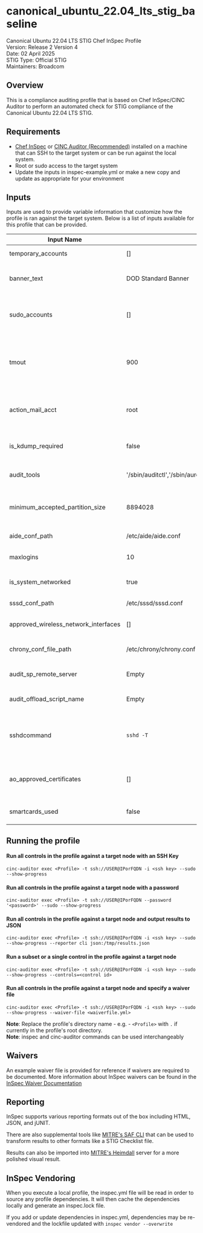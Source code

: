 # canonical_ubuntu_22.04_lts_stig_baseline
Canonical Ubuntu 22.04 LTS STIG Chef InSpec Profile  
Version: Release 2 Version 4  
Date: 02 April 2025  
STIG Type: Official STIG  
Maintainers: Broadcom   

## Overview
This is a compliance auditing profile that is based on Chef InSpec/CINC Auditor to perform an automated check for STIG compliance of the Canonical Ubuntu 22.04 LTS STIG.  

## Requirements

- [Chef InSpec](https://downloads.chef.io/tools/inspec) or [CINC Auditor (Recommended)](https://cinc.sh/start/auditor/) installed on a machine that can SSH to the target system or can be run against the local system. 
- Root or sudo access to the target system
- Update the inputs in inspec-example.yml or make a new copy and update as appropriate for your environment

## Inputs
Inputs are used to provide variable information that customize how the profile is ran against the target system. Below is a list of inputs available for this profile that can be provided.  

|     Input Name    |       Default Value       | Description |     Type    |   STIG IDs  |
|-------------------|---------------------------|-------------|-------------|-------------|
|temporary_accounts |[]                         |Temporary user account list.|Array|UBTU-22-411040|
|banner_text        |DOD Standard Banner        |Standard Mandatory DoD Notice and Consent Banner to display on login.|String|UBTU-22-255020,UBTU-22-271015|
|sudo_accounts      |[]                         |Array of users with authorized access to security functions that with sudo permissions.|Array|UBTU-22-432015|
|tmout              |900                        |Inactivity timeouts, in seconds, after which operating system automatically terminates a user session. >0 and <=900|Numeric|UBTU-22-412030|
|action_mail_acct   |root                       |Email to be notified when allocated audit record storage volume reaches capacity.|String|UBTU-22-653025,UBTU-22-653025|
|is_kdump_required  |false                      |Is kdump service required? (check with SA and documented with ISSO).|Boolean|UBTU-22-213015|
|audit_tools        |'/sbin/auditctl','/sbin/aureport','/sbin/ausearch','/sbin/autrace','/sbin/auditd','/sbin/augenrules'|Array of audit tools to check ownership and permissions.|Array|UBTU-22-232035,UBTU-22-232110|
|minimum_accepted_partition_size|8894028                |Set audit log size in bytes (default:1073741824 per control specification)|Numeric|UBTU-22-653035|
|aide_conf_path     |/etc/aide/aide.conf        |Path to aide.conf|String|UBTU-22-651030|
|maxlogins          |10                         |Maximum number of concurrent sessions in limits.conf|Numeric|UBTU-22-412020|
|is_system_networked|true                       |Set to true if the system is networked for NTP check|Boolean|UBTU-22-252010,UBTU-22-252015|
|sssd_conf_path     |/etc/sssd/sssd.conf        |Path to sssd.conf|String|UBTU-22-631015|
|approved_wireless_network_interfaces|[]                  |Array of approved wireless network interfaces|Array|UBTU-22-291015|
|chrony_conf_file_path|/etc/chrony/chrony.conf  |Path to chrony.conf|String|UBTU-22-252010,UBTU-22-252015|
|audit_sp_remote_server|Empty                   |Address of the remote syslog server to receive audit logs.|String|UBTU-22-653020|
|audit_offload_script_name|Empty                |Script file name for audit offload in cron.weekly|String|UBTU-22-651035|
|sshdcommand        |`sshd -T`                  |If a different sshd command is needed then supply a different input value such as if there are user matching rules.|String|All SSHD Rules|
|ao_approved_certificates |[]                   |Array list of root certificates present on the system and have been approved by the AO|Array|UBTU-22-631010|
|smartcards_used    |false                      |If smartcards are used for local logins set to true.|Boolean|UBTU-22-631015|

## Running the profile

#### Run all controls in the profile against a target node with an SSH Key
```
cinc-auditor exec <Profile> -t ssh://USER@IPorFQDN -i <ssh key> --sudo --show-progress
```

#### Run all controls in the profile against a target node with a password
```
cinc-auditor exec <Profile> -t ssh://USER@IPorFQDN --password '<password>' --sudo --show-progress
```

#### Run all controls in the profile against a target node and output results to JSON
```
cinc-auditor exec <Profile> -t ssh://USER@IPorFQDN -i <ssh key> --sudo --show-progress --reporter cli json:/tmp/results.json
```

#### Run a subset or a single control in the profile against a target node 
```
cinc-auditor exec <Profile> -t ssh://USER@IPorFQDN -i <ssh key> --sudo --show-progress --controls=<control id>
```

#### Run all controls in the profile against a target node and specify a waiver file 
```
cinc-auditor exec <Profile> -t ssh://USER@IPorFQDN -i <ssh key> --sudo --show-progress --waiver-file <waiverfile.yml>
```

**Note**: Replace the profile's directory name - e.g. - `<Profile>` with `.` if currently in the profile's root directory.  
**Note**: inspec and cinc-auditor commands can be used interchangeably  

## Waivers
An example waiver file is provided for reference if waivers are required to be documented. More information about InSpec waivers can be found in the [InSpec Waiver Documentation](https://docs.chef.io/inspec/waivers/)  

## Reporting
InSpec supports various reporting formats out of the box including HTML, JSON, and jUNIT.  

There are also supplemental tools like [MITRE's SAF CLI](https://github.com/mitre/saf) that can be used to transform results to other formats like a STIG Checklist file.  

Results can also be imported into [MITRE's Heimdall](https://github.com/mitre/heimdall2) server for a more polished visual result.

## InSpec Vendoring
When you execute a local profile, the inspec.yml file will be read in order to source any profile dependencies. It will then cache the dependencies locally and generate an inspec.lock file.

If you add or update dependencies in inspec.yml, dependencies may be re-vendored and the lockfile updated with `inspec vendor --overwrite`
